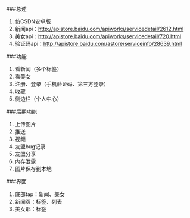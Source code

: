 ###总述
1. 仿CSDN安卓版
1. 新闻api：http://apistore.baidu.com/apiworks/servicedetail/2612.html
1. 美女api：http://apistore.baidu.com/apiworks/servicedetail/720.html
1. 验证码api：http://apistore.baidu.com/astore/serviceinfo/28639.html

###功能
1. 看新闻（多个标签）
1. 看美女
1. 注册、登录（手机验证码、第三方登录）
1. 收藏
1. 侧边栏（个人中心）

###后期功能
1. 上传图片
1. 推送
1. 视频
1. 友盟bug记录
1. 友盟分享
1. 内存泄露
1. 图片保存到本地


###界面
1. 底部tap：新闻、美女
1. 新闻页：标签、列表
1. 美女耶：标签

